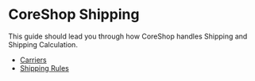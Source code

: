 # CoreShop Shipping

This guide should lead you through how CoreShop handles Shipping and Shipping Calculation.

 - [Carriers](./01_Carrier/index.md)
 - [Shipping Rules](./02_Shipping_Rules/index.md)